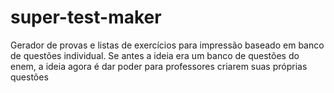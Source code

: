 # super-test-maker
Gerador de provas e listas de exercícios para impressão baseado em banco de questões individual.
Se antes a ideia era um banco de questões do enem, a ideia agora é dar poder para professores criarem suas próprias questões
